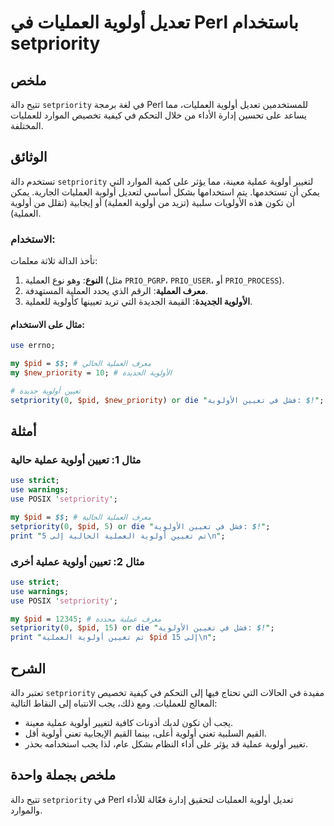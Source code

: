 <!--
Meta Description: # تعديل أولوية العمليات في Perl باستخدام setpriority ## ملخص تتيح دالة `setpriority` في لغة برمجة Perl للمستخدمين تعديل أولوية العمليات، مما يساعد على...
Meta Keywords: أولوية, setpriority, العملية, تعيين, use
-->

# تعديل أولوية العمليات في Perl باستخدام setpriority

## ملخص
تتيح دالة `setpriority` في لغة برمجة Perl للمستخدمين تعديل أولوية العمليات، مما يساعد على تحسين إدارة الأداء من خلال التحكم في كيفية تخصيص الموارد للعمليات المختلفة.

## الوثائق
تستخدم دالة `setpriority` لتغيير أولوية عملية معينة، مما يؤثر على كمية الموارد التي يمكن أن تستخدمها. يتم استخدامها بشكل أساسي لتعديل أولوية العمليات الجارية. يمكن أن تكون هذه الأولويات سلبية (تزيد من أولوية العملية) أو إيجابية (تقلل من أولوية العملية). 

### الاستخدام:
تأخذ الدالة ثلاثة معلمات:
1. **النوع**: وهو نوع العملية (مثل `PRIO_PGRP`، `PRIO_USER`، أو `PRIO_PROCESS`).
2. **معرف العملية**: الرقم الذي يحدد العملية المستهدفة.
3. **الأولوية الجديدة**: القيمة الجديدة التي تريد تعيينها كأولوية للعملية.

#### مثال على الاستخدام:
```perl
use errno;

my $pid = $$; # معرف العملية الحالي
my $new_priority = 10; # الأولوية الجديدة

# تعيين أولوية جديدة
setpriority(0, $pid, $new_priority) or die "فشل في تعيين الأولوية: $!";
```

## أمثلة
### مثال 1: تعيين أولوية عملية حالية
```perl
use strict;
use warnings;
use POSIX 'setpriority';

my $pid = $$; # معرف العملية الحالية
setpriority(0, $pid, 5) or die "فشل في تعيين الأولوية: $!";
print "تم تعيين أولوية العملية الحالية إلى 5\n";
```

### مثال 2: تعيين أولوية عملية أخرى
```perl
use strict;
use warnings;
use POSIX 'setpriority';

my $pid = 12345; # معرف عملية محددة
setpriority(0, $pid, 15) or die "فشل في تعيين الأولوية: $!";
print "تم تعيين أولوية العملية $pid إلى 15\n";
```

## الشرح
تعتبر دالة `setpriority` مفيدة في الحالات التي تحتاج فيها إلى التحكم في كيفية تخصيص المعالج للعمليات. ومع ذلك، يجب الانتباه إلى النقاط التالية:
- يجب أن تكون لديك أذونات كافية لتغيير أولوية عملية معينة.
- القيم السلبية تعني أولوية أعلى، بينما القيم الإيجابية تعني أولوية أقل.
- تغيير أولوية عملية قد يؤثر على أداء النظام بشكل عام، لذا يجب استخدامه بحذر.

## ملخص بجملة واحدة
تتيح دالة `setpriority` في Perl تعديل أولوية العمليات لتحقيق إدارة فعّالة للأداء والموارد.